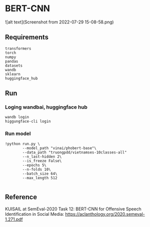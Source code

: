 # BERT-CNN 
![alt text](Screenshot from 2022-07-29 15-08-58.png)
## Requirements 
```
transformers 
torch 
numpy 
pandas 
datasets
wandb
sklearn
huggingface_hub
```

## Run
###  Loging wandbai, huggingface hub
```
wandb login
higgungface-cli login
```

### Run model
```
!python run.py \
        --model_path "vinai/phobert-base"\
        --data_path "truongpdd/vietnamses-10classes-all"
        --n_last-hidden 2\
        --is_freeze False\
        --epochs 5\
        --n-folds 10\
        --batch_size 64\
        --max_length 512


```


## Reference
KUISAIL at SemEval-2020 Task 12: BERT-CNN for Offensive Speech
Identification in Social Media: https://aclanthology.org/2020.semeval-1.271.pdf
